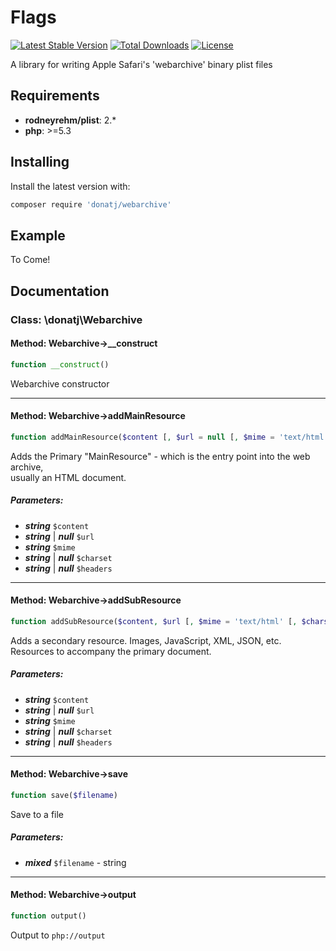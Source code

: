 # Flags

[![Latest Stable Version](https://poser.pugx.org/donatj/webarchive/version)](https://packagist.org/packages/donatj/webarchive)
[![Total Downloads](https://poser.pugx.org/donatj/webarchive/downloads)](https://packagist.org/packages/donatj/webarchive)
[![License](https://poser.pugx.org/donatj/webarchive/license)](https://packagist.org/packages/donatj/webarchive)


A library for writing Apple Safari's 'webarchive' binary plist files

## Requirements

- **rodneyrehm/plist**: 2.*
- **php**: >=5.3

## Installing

Install the latest version with:

```bash
composer require 'donatj/webarchive'
```

## Example

To Come!

## Documentation

### Class: \donatj\Webarchive

#### Method: Webarchive->__construct

```php
function __construct()
```

Webarchive constructor

---

#### Method: Webarchive->addMainResource

```php
function addMainResource($content [, $url = null [, $mime = 'text/html' [, $charset = 'UTF-8' [, $headers = null]]]])
```

Adds the Primary "MainResource" - which is the entry point into the web archive,  
usually an HTML document.

##### Parameters:

- ***string*** `$content`
- ***string*** | ***null*** `$url`
- ***string*** `$mime`
- ***string*** | ***null*** `$charset`
- ***string*** | ***null*** `$headers`

---

#### Method: Webarchive->addSubResource

```php
function addSubResource($content, $url [, $mime = 'text/html' [, $charset = null [, $headers = null]]])
```

Adds a secondary resource. Images, JavaScript, XML, JSON, etc.  
Resources to accompany the primary document.

##### Parameters:

- ***string*** `$content`
- ***string*** | ***null*** `$url`
- ***string*** `$mime`
- ***string*** | ***null*** `$charset`
- ***string*** | ***null*** `$headers`

---

#### Method: Webarchive->save

```php
function save($filename)
```

Save to a file

##### Parameters:

- ***mixed*** `$filename` - string

---

#### Method: Webarchive->output

```php
function output()
```

Output to `php://output`